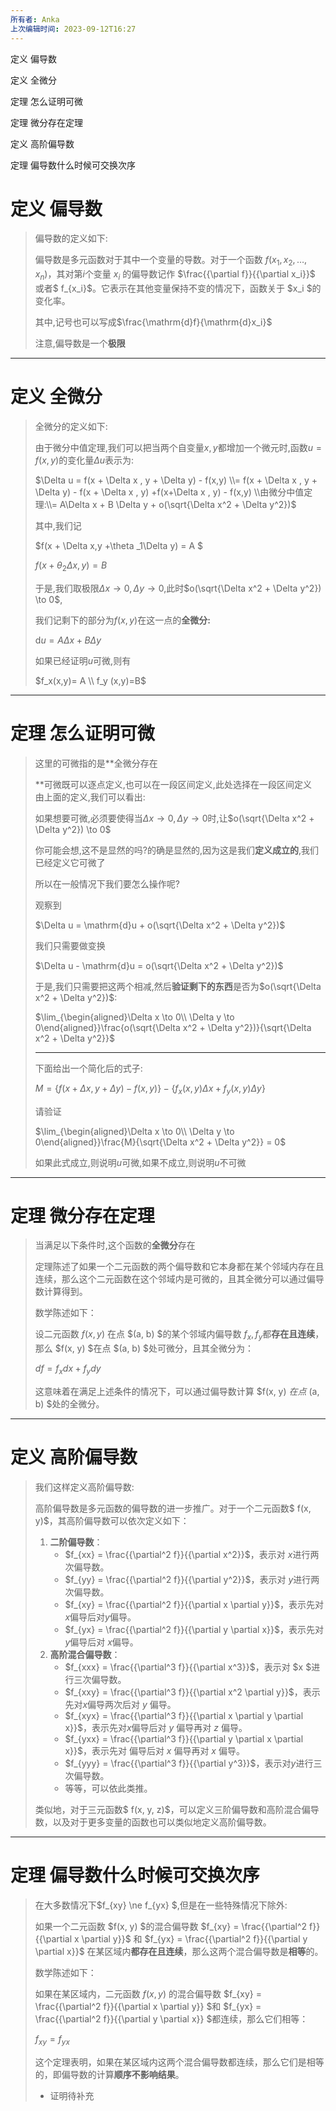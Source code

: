 ```yaml
---
所有者: Anka
上次编辑时间: 2023-09-12T16:27
---
```

定义 偏导数

定义 全微分

定理 怎么证明可微

定理 微分存在定理

定义 高阶偏导数

定理 偏导数什么时候可交换次序

# 定义 偏导数

> 偏导数的定义如下:
> 
> 偏导数是多元函数对于其中一个变量的导数。对于一个函数 $f(x_1, x_2, \ldots, x_n)$﻿，其对第$i$﻿个变量 $x_i$﻿ 的偏导数记作 $\frac{{\partial f}}{{\partial x_i}}$﻿ 或者$ f_{x_i}$﻿。它表示在其他变量保持不变的情况下，函数关于 $x_i $﻿的变化率。
> 
> 其中,记号也可以写成$\frac{\mathrm{d}f}{\mathrm{d}x_i}$﻿
> 
> 注意,偏导数是一个**极限**

---

# 定义 全微分

> 全微分的定义如下:
> 
> 由于微分中值定理,我们可以把当两个自变量$x,y$﻿都增加一个微元时,函数$u = f(x,y)$﻿的变化量$\Delta u$﻿表示为:
> 
> $\Delta u = f(x + \Delta x , y + \Delta y) - f(x,y) \\= f(x + \Delta x , y + \Delta y) - f(x + \Delta x , y) +f(x+\Delta x , y) - f(x,y) \\由微分中值定理:\\= A\Delta x + B \Delta y + o(\sqrt{\Delta x^2 + \Delta y^2})$
> 
> 其中,我们记
> 
> $f(x + \Delta x,y +\theta _1\Delta y) = A $﻿
> 
> $f(x + \theta _2 \Delta x , y) = B$﻿
> 
> 于是,我们取极限$\Delta x \to 0 , \Delta y \to 0$﻿,此时$o(\sqrt{\Delta x^2 + \Delta y^2}) \to 0$﻿,
> 
> 我们记剩下的部分为$f(x,y)$﻿在这一点的**全微分:**
> 
> $\mathrm{d}u = A\Delta x + B \Delta y$
> 
> 如果已经证明$u$﻿可微,则有
> 
> $f_x(x,y)= A \\ f_y (x,y)=B$

---

# 定理 怎么证明可微

> 这里的可微指的是**全微分存在  
>   
> **可微既可以逐点定义,也可以在一段区间定义,此处选择在一段区间定义  
> 由上面的定义,我们可以看出:  
> 
> 如果想要可微,必须要使得当$\Delta x \to 0 , \Delta y \to 0$﻿时,让$o(\sqrt{\Delta x^2 + \Delta y^2}) \to 0$﻿
> 
> 你可能会想,这不是显然的吗?的确是显然的,因为这是我们**定义成立的**,我们已经定义它可微了
> 
> 所以在一般情况下我们要怎么操作呢?
> 
> 观察到
> 
> $\Delta u = \mathrm{d}u + o(\sqrt{\Delta x^2 + \Delta y^2})$
> 
> 我们只需要做变换
> 
> $\Delta u - \mathrm{d}u = o(\sqrt{\Delta x^2 + \Delta y^2})$
> 
> 于是,我们只需要把这两个相减,然后**验证剩下的东西**是否为$o(\sqrt{\Delta x^2 + \Delta y^2})$﻿:
> 
> $\lim_{\begin{aligned}\Delta x \to 0\\ \Delta y \to 0\end{aligned}}\frac{o(\sqrt{\Delta x^2 + \Delta y^2})}{\sqrt{\Delta x^2 + \Delta y^2}}$
> 
> ---
> 
> 下面给出一个简化后的式子:
> 
> $M=\{f(x + \Delta x , y + \Delta y) - f(x,y)\} - \{f_x(x,y)\Delta x + f_y (x,y)\Delta y\}$
> 
> 请验证
> 
> $\lim_{\begin{aligned}\Delta x \to 0\\ \Delta y \to 0\end{aligned}}\frac{M}{\sqrt{\Delta x^2 + \Delta y^2}} = 0$
> 
> 如果此式成立,则说明$u$﻿可微,如果不成立,则说明$u$﻿不可微

---

# 定理 微分存在定理

> 当满足以下条件时,这个函数的**全微分**存在
> 
> 定理陈述了如果一个二元函数的两个偏导数和它本身都在某个邻域内存在且连续，那么这个二元函数在这个邻域内是可微的，且其全微分可以通过偏导数计算得到。
> 
> 数学陈述如下：
> 
> 设二元函数 $f(x, y)$﻿ 在点 $(a, b) $﻿的某个邻域内偏导数 $f_x, f_y$﻿都**存在且连续**，那么 $f(x, y) $﻿在点 $(a, b) $﻿处可微分，且其全微分为：
> 
> $df = f_x dx + f_y dy$
> 
> 这意味着在满足上述条件的情况下，可以通过偏导数计算 $f(x, y) $﻿在点$ (a, b) $﻿处的全微分。

---

# 定义 高阶偏导数

> 我们这样定义高阶偏导数:
> 
> 高阶偏导数是多元函数的偏导数的进一步推广。对于一个二元函数$ f(x, y)$﻿，其高阶偏导数可以依次定义如下：
> 
> 1. **二阶偏导数**：
>     - $f_{xx} = \frac{{\partial^2 f}}{{\partial x^2}}$﻿，表示对 $x$﻿进行两次偏导数。
>     - $f_{yy} = \frac{{\partial^2 f}}{{\partial y^2}}$﻿，表示对 $y$﻿进行两次偏导数。
>     - $f_{xy} = \frac{{\partial^2 f}}{{\partial x \partial y}}$﻿，表示先对$x$﻿偏导后对$y$﻿偏导。
>     - $f_{yx} = \frac{{\partial^2 f}}{{\partial y \partial x}}$﻿，表示先对 $y$﻿偏导后对 $x$﻿偏导。
> 2. **高阶混合偏导数**：
>     - $f_{xxx} = \frac{{\partial^3 f}}{{\partial x^3}}$﻿，表示对 $x $﻿进行三次偏导数。
>     - $f_{xxy} = \frac{{\partial^3 f}}{{\partial x^2 \partial y}}$﻿，表示先对$x$﻿偏导两次后对 $y$﻿ 偏导。
>     - $f_{xyx} = \frac{{\partial^3 f}}{{\partial x \partial y \partial x}}$﻿，表示先对$x$﻿偏导后对 $y$﻿ 偏导再对 $z$﻿ 偏导。
>     - $f_{yxx} = \frac{{\partial^3 f}}{{\partial y \partial x \partial x}}$﻿，表示先对 偏导后对 $x$﻿ 偏导再对 $x$﻿ 偏导。
>     - $f_{yyy} = \frac{{\partial^3 f}}{{\partial y^3}}$﻿，表示对$y$﻿进行三次偏导数。
>     - 等等，可以依此类推。
> 
> 类似地，对于三元函数$ f(x, y, z)$﻿，可以定义三阶偏导数和高阶混合偏导数，以及对于更多变量的函数也可以类似地定义高阶偏导数。

---

# 定理 偏导数什么时候可交换次序

> 在大多数情况下$f_{xy} \ne f_{yx} $﻿,但是在一些特殊情况下除外:
> 
> 如果一个二元函数 $f(x, y) $﻿的混合偏导数 $f_{xy} = \frac{{\partial^2 f}}{{\partial x \partial y}}$﻿ 和 $f_{yx} = \frac{{\partial^2 f}}{{\partial y \partial x}}$﻿ 在某区域内**都存在且连续**，那么这两个混合偏导数是**相等**的。
> 
> 数学陈述如下：
> 
> 如果在某区域内，二元函数 $f(x, y)$﻿ 的混合偏导数 $f_{xy} = \frac{{\partial^2 f}}{{\partial x \partial y}} $﻿和 $f_{yx} = \frac{{\partial^2 f}}{{\partial y \partial x}} $﻿都连续，那么它们相等：
> 
> $f_{xy} = f_{yx}$
> 
> 这个定理表明，如果在某区域内这两个混合偏导数都连续，那么它们是相等的，即偏导数的计算**顺序不影响结果**。
> 
> - 证明待补充
>     
>       
>